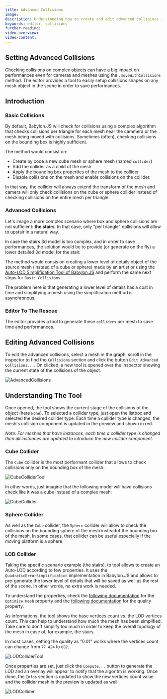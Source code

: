 ```yaml
---
title: Advanced Collisions
image: 
description: Understanding how to create and edit advanced collisions in a Babylon.JS Editor project
keywords: editor, collisions
further-reading:
video-overview:
video-content:
---
```


## Setting Advanced Collisions

Checking collisions on complex objects can have a big impact on performances even for cameras and meshes
using the `.moveWithCollisions` method. The editor provides a tool to easily setup collisions shapes on any mesh object in the scene
in order to save performances.

## Introduction
### Basic Collisions
By default, Babylon.JS will check for collisions using a complex algorithm that checks collisions per triangle for each mesh near the cammera
or the mesh being moved with collisions. Sometimes (often), checking collisions on the bounding box is highly sufficient.

The method would consist on:
- Create by code a new cube mesh or sphere mesh (named `collider`)
- Add the collider as a child of the mesh
- Apply the bounding box properties of the mesh to the collider
- Disable collisions on the mesh and enable collisions on the collider.

In that way, the collider will always extend the transform of the mesh and camera will only check collisions on the cube or sphere collider
instead of checking collisions on the entire mesh per triangle.

### Advanced Collisions
Let's image a more complex scenario where box and sphere collisions are not sufficient: **the stairs**. In that case, only "per triangle" collisions will allow to upstair in a natural way.

In case the stairs 3d model is too complex, and in order to save performances, the solution would be to provide
(or generate on the fly) a lower detailed 3d model for the stair.

The method would consis on creating a lower level of details object of the source mesh (instead of a cube or sphere) made by an
artist or using the [Auto-LOD Simplification Tool of Babylon.JS](/features/divingDeeper/mesh/simplifyingMeshes)
and perform the same next steps for `Basic Collisions`.

The problem here is that generating a lower level of details has a cost in time and simplifying a mesh using the simplification method
is asynchronous.

### Editor To The Rescue
The editor provides a tool to generate these `colliders` per mesh to save time and performances.

## Editing Advanced Collisions
To edit the advanced collisions, select a mesh in the graph, scroll in the inspector to find the `Collisions` section
and click the button `Edit Advanced Collisions...`. On clicked, a new tool is opened over the inspector showing the current
state of the collisions of the object.

![AdvancedCollisions](/img/features/extensions/Editor/AdvancedCollisions/advanced_collisions.png)

## Understanding The Tool
Once opened, the tool shows the current stage of the collisions of the object (here `None`). To selected a collider type,
just open the listbox and selected the desired collider type. Each time a collider type is changed, the mesh's collision component
is updated in the preview and shown in red.

*Note: For meshes that have instances, each time a collider type is changed then all instances are updated to introduce the new collider
component.*

### Cube Collider
The `Cube` collider is the most performant collider that allows to check collisions only on the bounding box of the mesh.

![CubeColliderTool](/img/features/extensions/Editor/AdvancedCollisions/cube_collider_tool.png)

In other words, just imagine that the following model will have collisions check like it was a cube instead of a complex mesh:

![CubeCollider](/img/features/extensions/Editor/AdvancedCollisions/cube_collider.png)

### Sphere Collider
As well as the `Cube` collider, the `Sphere` collider will allow to check the collisions on the bounding sphere of the mesh
insteadof the bounding box of the mesh. In some cases, that collider can be useful especially if the moving platform is a sphere.

### LOD Collider
Taking the specific scenario example (the stairs), to tool allows to create an Auto-LOD according to few properties.
It uses the `QuadraticErrorSimplification` implementation in Babylon.JS and allows to pre-generate the lower level of details
that will be saved as well as the rest of the scene. In other words, no extra work is needed.

To understand the properties, check the
[following documentation](/features/divingDeeper/mesh/simplifyingMeshes#mesh-optimization-startingbabylonjs-21)
for the `Optimize Mesh` property and the
[following documentation](/features/divingDeeper/mesh/simplifyingMeshes#usage---simplifying-a-mesh)
for the quality property.

As informations, the tool shows the base vertices count vs. the LOD vertices count. This can help to understand how much the mesh
has been simplified. Take care to don't simplify too much in order to keep the overall topology of the mesh in case of, for example,
the stairs.

In most cases, setting the quality as "0.01" works where the vertices count can change from `77 424` to `882`.

![LODColliderTool](/img/features/extensions/Editor/AdvancedCollisions/lod_collider_tool.png)

Once properties are set, just click the `Compute...` button to generate the LOD and an overlay will appear to notify that the
algoritm is working. Once done, the `Infos` section is updated to show the new vertices count value and the collider mesh in the preview
is updated as well:

![LODCollider](/img/features/extensions/Editor/AdvancedCollisions/lod_collider.png)

